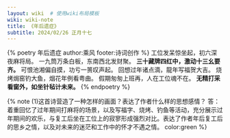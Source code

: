 ```yaml
---
layout: wiki  # 使用wiki布局模板
wiki: wiki-note
title: 《年后遗症》
subtitle: 2024/02/26 正月十七
--- 
```


{% poetry 年后遗症 author:乘风 footer:诗词创作 %}
工位发呆惊坐起，初六深夜麻将局。
一九筒万条白板，东南西北发财聚。
**三十藏牌四红中，激动十三幺要齐。**
可恨池湘偏自摸，功亏一篑叹声起。
回想过年诸点滴，龍年写福贺大吉。
烧烤焗窑钓大鱼，烟花年例看粤曲。
假期匆匆上班再，人在工位魂不在。
**无精打采看窗外，如坐针毡计未来。**
{% endpoetry %}

{% note (1)这首诗营造了一种怎样的画面？表达了作者什么样的思想感情？  答：着重回忆了过年期间打麻将的场景，以及写福字、烧烤、钓鱼等活动，充分展示过年期间的欢乐，与复工后坐在工位上的寂寥形成强烈对比。表达了作者年后复工后的思乡之情，以及对未来的迷茫和工作中的怀才不遇之情。 color:green %}